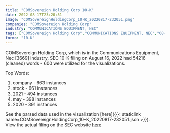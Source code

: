 ```yaml
---
title: "COMSovereign Holding Corp 10-K"
date: 2022-08-17T23:20:51
image: "COMSovereignHoldingCorp_10-K_20220817-232051.png"
companies: "COMSovereign Holding Corp"
industry: "COMMUNICATIONS EQUIPMENT, NEC"
tags: ["COMSovereign Holding Corp","COMMUNICATIONS EQUIPMENT, NEC","08-16-2022","10-K"]
forms: "10-K"
---
```

COMSovereign Holding Corp, which is in the Communications Equipment, Nec [3669] industry, SEC 10-K filing on August 16, 2022 had 54216 (cleaned) words - 600 were utilized for the visualizations.

Top Words:
1. company - 663 instances
2. stock - 661 instances
3. 2021 - 494 instances
4. may - 398 instances
5. 2020 - 391 instances


See the parsed data used in the visualization [here]({{< staticlink name=COMSovereignHoldingCorp_10-K_20220817-232051.json >}}).  
View the actual filing on the SEC website [here](https://www.sec.gov/Archives/edgar/data/1178727/0001213900-22-048364.txt)